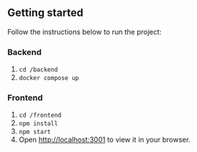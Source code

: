 ## Getting started

Follow the instructions below to run the project:

### Backend

1. `cd /backend`
2. `docker compose up`

### Frontend

1. `cd /frontend`
2. `npm install`
3. `npm start`
4. Open [http://localhost:3001](http://localhost:3001) to view it in your browser.

